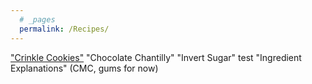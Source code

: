 ```yaml
---
  # _pages
  permalink: /Recipes/
---
```

["Crinkle Cookies"]()
"Chocolate Chantilly"
"Invert Sugar"
test
"Ingredient Explanations" (CMC, gums for now)
